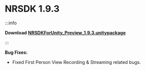 # NRSDK 1.9.3

:::info

**Download** [**NRSDKForUnity_Preview_1.9.3.unitypackage**](https://nreal-public.oss-us-west-1.aliyuncs.com/download/NRSDKForUnity_Preview_1.9.3.20220707/NRSDKForUnity_Preview_1.9.3.unitypackage)

:::

**Bug Fixes:**


- Fixed First Person View Recording & Streaming related bugs.
